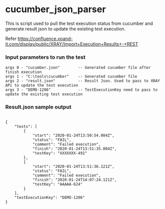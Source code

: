 # cucumber_json_parser

This is script used to pull the test execution status from cucumber and generate result json to update the existing test execution.

Refer https://confluence.xpand-it.com/display/public/XRAY/Import+Execution+Results+-+REST


### Input parameters to run the test
````
args 0 - "cucumber.json"        -- Generated cucumber file after finish execution
args 1 - "C:\tools\cucumber"    -- Generated cucumber file 
args 2 - "result.json"          -- Result Json. Used to pass to XRAY APi to update the test execution 
args 3 - "DEMO-1206"            -- TestExecutionKey need to pass to update the existing test execution

````
### Result.json sample output

````

{
    "tests": [
        {
            "start": "2020-01-24T13:50:54.004Z",
            "status": "FAIL",
            "comment": "Failed execution",
            "finish": "2020-01-24T13:51:35.004Z",
            "testKey": "XXXXXXX-491"
        },
        {
            "start": "2020-01-24T13:51:36.121Z",
            "status": "FAIL",
            "comment": "Failed execution",
            "finish": "2020-01-24T14:07:24.121Z",
            "testKey": "AAAAA-624"
        }
    ],
    "testExecutionKey": "DEMO-1206"
}

````
